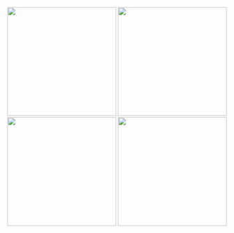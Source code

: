 <img src = "https://github.com/user-attachments/assets/13d3394e-4a97-49f2-916c-9686a8bb93fc" width="250">
<img src = "https://github.com/user-attachments/assets/f3bff71e-24bc-4978-b909-80ead4aa3308" width="250">
<img src = "https://github.com/user-attachments/assets/c4caf750-764d-4aa0-9770-372d90e9b3df" width="250">
<img src = "https://github.com/user-attachments/assets/4dedd087-28b6-4908-8c9b-35dcc444c473" width="250">
